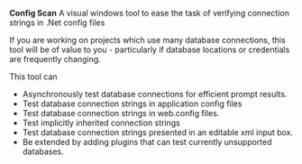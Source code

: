 **Config Scan**
A visual windows tool to ease the task of verifying connection strings in .Net config files

If you are working on projects which use many database connections, this tool will be
of value to you - particularly if database locations or credentials are frequently
changing.

 This tool can

- Asynchronously test database connections for efficient prompt results.
- Test database connection strings in application config files
- Test database connection strings in web.config files.
- Test implicitly inherited connection strings
- Test database connection strings presented in an editable xml input box.
- Be extended by adding plugins that can test currently unsupported databases.
